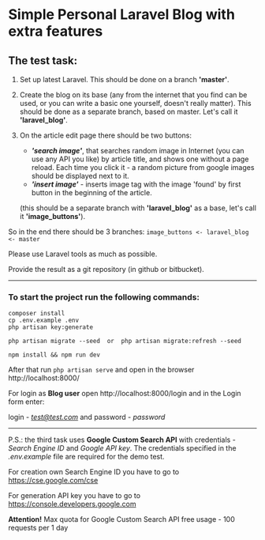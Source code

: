 # Simple Personal Laravel Blog with extra features

## The test task:

1. Set up latest Laravel. This should be done on a branch **'master'**.
1. Create the blog on its base (any from the internet that you find can be used, or you can write a basic one yourself, doesn't really matter). This should be done as a separate branch, based on master. Let's call it **'laravel_blog'**.

1. On the article edit page there should be two buttons:
    - ***'search image'***, that searches random image in Internet (you can use any API you like) by article title, and shows one without a page reload. Each time you click it - a random picture from google images should be displayed next to it.
    - ***'insert image'*** - inserts image tag with the image 'found' by first button in the beginning of the article.

    (this should be a separate branch with **'laravel_blog'** as a base, let's call it **'image_buttons'**).

So in the end there should be 3 branches: `image_buttons <- laravel_blog <- master`

Please use Laravel tools as much as possible.

Provide the result as a git repository (in github or bitbucket).

---

### To start the project run the following commands:

```
composer install
cp .env.example .env
php artisan key:generate

php artisan migrate --seed  or  php artisan migrate:refresh --seed

npm install && npm run dev
```

After that run ```php artisan serve``` and open in the browser http://localhost:8000/

For login as **Blog user** open http://localhost:8000/login and in the Login form enter:

login - *test@test.com* and password - *password*

---

P.S.: the third task uses **Google Custom Search API** with credentials - *Search Engine ID* and *Google API key*. The credentials specified in the *.env.example* file are required for the demo test.

For creation own Search Engine ID you have to go to https://cse.google.com/cse

For generation API key you have to go to https://console.developers.google.com

**Attention!** Max quota for Google Custom Search API free usage - 100 requests per 1 day
